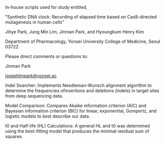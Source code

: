 In-house scripts used for study entitled,

"Synthetic DNA clock: Recording of elapsed time based on Cas9-directed mutagenesis in human cells"

Jihye Park, Jung Min Lim, Jinman Park, and Hyoungbum Henry Kim

Department of Pharmacology, Yonsei University College of Medicine, Seoul 03722

Please direct comments or questions to:

Jinman Park

josephjinpark@yonsei.ac


Indel Searcher:
Implements Needleman-Wunsch alignment algorithm to determine the frequencies ofinsertions and deletions (indels) in target sites from deep sequencing data.

Model Comparison:
Compares Akaike information criterion (AIC) and Bayesian information criterion (BIC) for linear, exponential, Gompertz, and logistic models to best describe our data.

t0 and Half-life (HL) Calculations:
A general HL and t0 was determined using the best-fitting model that produces the minimal residual sum of squares.
